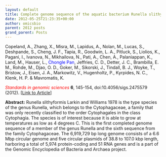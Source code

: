 ```yaml
---
layout: default
title: Complete genome sequence of the aquatic bacterium Runella slithyformis type strain (LSU 4(T))
date: 2012-05-25T21:23:35+00:00
author: omicsbio
parent: 2012 posts
grand_parent: Posts
---
```

Copeland, A., Zhang, X., Misra, M., Lapidus, A., Nolan, M., Lucas, S., Deshpande, S., Cheng, J. F., Tapia, R., Goodwin, L. A., Pitluck, S., Liolios, K., Pagani, I., Ivanova, N., Mikhailova, N., Pati, A., Chen, A., Palaniappan, K., Land, M., Hauser, L., <span style="color: #0000ff;">Chongle Pan</span>, Jeffries, C. D., Detter, J. C., Brambilla, E. M., Rohde, M., Djao, O. D., Goker, M., Sikorski, J., Tindall, B. J., Woyke, T., Bristow, J., Eisen, J. A., Markowitz, V., Hugenholtz, P., Kyrpides, N. C., Klenk, H. P. & Mavromatis, K.

<span style="color: #ff0000;"><em>Standards in genomic sciences</em> </span>**6**, 145-154, doi:10.4056/sigs.2475579 (2012). [[Link to Article](http://www.ncbi.nlm.nih.gov/pmc/articles/PMC3387789/)]

<!--more-->

**Abstract:** Runella slithyformis Larkin and Williams 1978 is the type species of the genus Runella, which belongs to the Cytophagaceae, a family that was only recently classified to the order Cytophagales in the class Cytophagia. The species is of interest because it is able to grow at temperatures as low as 4 degrees C. This is the first completed genome sequence of a member of the genus Runella and the sixth sequence from the family Cytophagaceae. The 6,919,729 bp long genome consists of a 6.6 Mbp circular genome and five circular plasmids of 38.8 to 107.0 kbp length, harboring a total of 5,974 protein-coding and 51 RNA genes and is a part of the Genomic Encyclopedia of Bacteria and Archaea project.
